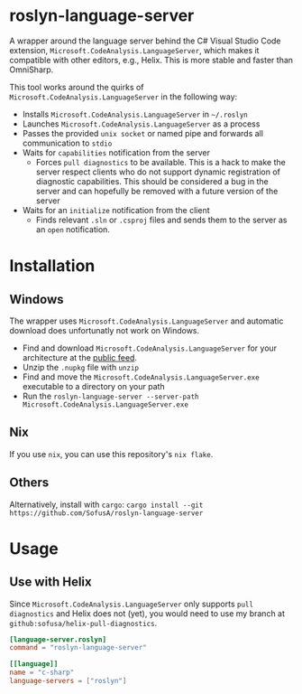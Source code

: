 # roslyn-language-server
A wrapper around the language server behind the C# Visual Studio Code extension, `Microsoft.CodeAnalysis.LanguageServer`, which makes it compatible with other editors, e.g., Helix.
This is more stable and faster than OmniSharp.

This tool works around the quirks of `Microsoft.CodeAnalysis.LanguageServer` in the following way: 
- Installs `Microsoft.CodeAnalysis.LanguageServer` in `~/.roslyn`
- Launches `Microsoft.CodeAnalysis.LanguageServer` as a process
- Passes the provided `unix socket` or named pipe and forwards all communication to `stdio` 
- Waits for `capabilities` notification from the server
  - Forces `pull diagnostics` to be available. This is a hack to make the server respect clients who do not support dynamic registration of diagnostic capabilities. This should be considered a bug in the server and can hopefully be removed with a future version of the server
- Waits for an `initialize` notification from the client
  - Finds relevant `.sln` or `.csproj` files and sends them to the server as an `open` notification.

# Installation

## Windows
The wrapper uses `Microsoft.CodeAnalysis.LanguageServer` and automatic download does unfortunatly not work on Windows. 
- Find and download `Microsoft.CodeAnalysis.LanguageServer` for your architecture at the [public feed](https://dev.azure.com/azure-public/vside/_artifacts/feed/vs-impl).
- Unzip the `.nupkg` file with `unzip`
- Find and move the `Microsoft.CodeAnalysis.LanguageServer.exe` executable to a directory on your path
- Run the `roslyn-language-server --server-path Microsoft.CodeAnalysis.LanguageServer.exe`

## Nix
If you use `nix`, you can use this repository's `nix flake`. 

## Others
Alternatively, install with `cargo`: `cargo install --git https://github.com/SofusA/roslyn-language-server` 

# Usage

## Use with Helix
Since `Microsoft.CodeAnalysis.LanguageServer` only supports `pull diagnostics` and Helix does not (yet), you would need to use my branch at `github:sofusa/helix-pull-diagnostics`.

```toml
[language-server.roslyn]
command = "roslyn-language-server"

[[language]]
name = "c-sharp"
language-servers = ["roslyn"]
```
